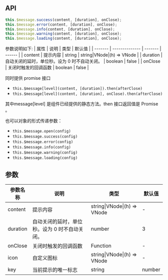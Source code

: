 ## API
```javascript
this.$message.success(content, [duration], onClose);
this.$message.error(content, [duration], onClose);
this.$message.info(content, [duration], onClose);
this.$message.warning(content, [duration], onClose);
this.$message.loading(content, [duration], onClose);
```
参数说明如下:
| 属性    | 说明           | 类型    | 默认值 |
| ------- | -------------- | ------- | ------ |
| content   | 提示内容       | string  |  string&#124;VNode&#124;(h) => VNode      |
| duration | 自动关闭的延时，单位秒。设为 0 时不自动关闭。 | boolean | false  |
| onClose | 关闭时触发的回调函数 | boolean | false  |

同时提供 promise 接口
* `this.$message[level](content, [duration]).then(afterClose)`
* `this.$message[level](content, [duration], onClose).then(afterClose)`

其中message[level] 是组件已经提供的静态方法。then 接口返回值是 Promise 。

也可以对象的形式传递参数：
* `this.$message.open(config)`
* `this.$message.success(config)`
* `this.$message.error(config)`
* `this.$message.info(config)`
* `this.$message.warning(config)`
* `this.$message.loading(config)`

## 参数

| 参数名称 | 说明 | 类型 | 默认值 |
| -------- | ---- | -------- | ---- |
| content   | 	提示内容       |  string&#124;VNode&#124;(h) => VNode  |  -  |
| duration |自动关闭的延时，单位秒。设为 0 时不自动关闭。 | number | 3 |
| onClose | 关闭时触发的回调函数 | 	Function| -  |
| icon | 	自定义图标 | string&#124;VNode&#124;(h) => VNode  | -  |
| key | 当前提示的唯一标志 | string|number | -  |

